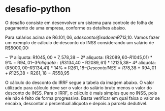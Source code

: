 # desafio-python

O desafio consiste em desenvolver um sistema para controle de folha de pagamento de 
uma empresa, conforme os detalhes abaixo.

Para salários acima de R$6.101,06, o desconto é fixado em R$713,10. 
Vamos fazer um exemplo de cálculo de desconto do INSS considerando um salário de 
R$5000,00:

‒ 1ª alíquota: R$1045,00 * 7,5% = R$78,38
‒ 2ª alíquota: (R$2089,60 – R$1045,01) * 9% = R$94,01
‒ 3ª alíquota: (R$3134,40 – R$2089,61) * 12% = R$125,38‒ 4ª alíquota: (R$5000,00 – R$3134,41) * 14% = R$261,18
‒ Desconto INSS = R$78,38 + R$94,01 + R$125,38 + R$261,18 = R$558,95

O cálculo do desconto do IRRF segue a tabela da imagem abaixo. O valor utilizado para 
cálculo deve ser o valor do salário bruto menos o valor do desconto de INSS. Para o IRRF,
o cálculo é mais simples que no INSS, pois ele não é feito de forma progressiva. Basta 
verificar em qual faixa o valor se encaixa, descontar a percentual alíquota e depois a parcela 
dedutível.
